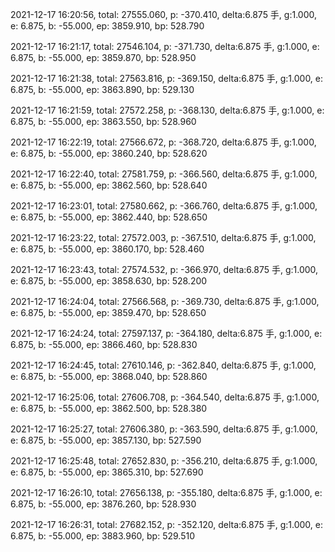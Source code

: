 2021-12-17 16:20:56, total: 27555.060, p: -370.410, delta:6.875 手, g:1.000, e: 6.875, b: -55.000, ep: 3859.910, bp: 528.790

2021-12-17 16:21:17, total: 27546.104, p: -371.730, delta:6.875 手, g:1.000, e: 6.875, b: -55.000, ep: 3859.870, bp: 528.950

2021-12-17 16:21:38, total: 27563.816, p: -369.150, delta:6.875 手, g:1.000, e: 6.875, b: -55.000, ep: 3863.890, bp: 529.130

2021-12-17 16:21:59, total: 27572.258, p: -368.130, delta:6.875 手, g:1.000, e: 6.875, b: -55.000, ep: 3863.550, bp: 528.960

2021-12-17 16:22:19, total: 27566.672, p: -368.720, delta:6.875 手, g:1.000, e: 6.875, b: -55.000, ep: 3860.240, bp: 528.620

2021-12-17 16:22:40, total: 27581.759, p: -366.560, delta:6.875 手, g:1.000, e: 6.875, b: -55.000, ep: 3862.560, bp: 528.640

2021-12-17 16:23:01, total: 27580.662, p: -366.760, delta:6.875 手, g:1.000, e: 6.875, b: -55.000, ep: 3862.440, bp: 528.650

2021-12-17 16:23:22, total: 27572.003, p: -367.510, delta:6.875 手, g:1.000, e: 6.875, b: -55.000, ep: 3860.170, bp: 528.460

2021-12-17 16:23:43, total: 27574.532, p: -366.970, delta:6.875 手, g:1.000, e: 6.875, b: -55.000, ep: 3858.630, bp: 528.200

2021-12-17 16:24:04, total: 27566.568, p: -369.730, delta:6.875 手, g:1.000, e: 6.875, b: -55.000, ep: 3859.470, bp: 528.650

2021-12-17 16:24:24, total: 27597.137, p: -364.180, delta:6.875 手, g:1.000, e: 6.875, b: -55.000, ep: 3866.460, bp: 528.830

2021-12-17 16:24:45, total: 27610.146, p: -362.840, delta:6.875 手, g:1.000, e: 6.875, b: -55.000, ep: 3868.040, bp: 528.860

2021-12-17 16:25:06, total: 27606.708, p: -364.540, delta:6.875 手, g:1.000, e: 6.875, b: -55.000, ep: 3862.500, bp: 528.380

2021-12-17 16:25:27, total: 27606.380, p: -363.590, delta:6.875 手, g:1.000, e: 6.875, b: -55.000, ep: 3857.130, bp: 527.590

2021-12-17 16:25:48, total: 27652.830, p: -356.210, delta:6.875 手, g:1.000, e: 6.875, b: -55.000, ep: 3865.310, bp: 527.690

2021-12-17 16:26:10, total: 27656.138, p: -355.180, delta:6.875 手, g:1.000, e: 6.875, b: -55.000, ep: 3876.260, bp: 528.930

2021-12-17 16:26:31, total: 27682.152, p: -352.120, delta:6.875 手, g:1.000, e: 6.875, b: -55.000, ep: 3883.960, bp: 529.510